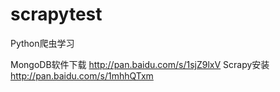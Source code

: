 # scrapytest
Python爬虫学习


MongoDB软件下载
http://pan.baidu.com/s/1sjZ9lxV
Scrapy安装
http://pan.baidu.com/s/1mhhQTxm